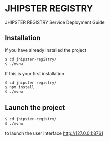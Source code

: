 # JHIPSTER REGISTRY

JHIPSTER REGISTRY Service Deployment Guide

## Installation

If you have already installed the project

```bash
$ cd jhipster-registry/
$ ./mvnw
```

If this is your first installation

```bash
$ cd jhipster-registry/
$ npm install
$ ./mvnw
```

## Launch the project

```bash
$ cd jhipster-registry/
$ ./mvnw
```

to launch the user interface <http://127.0.0.1:8761>

